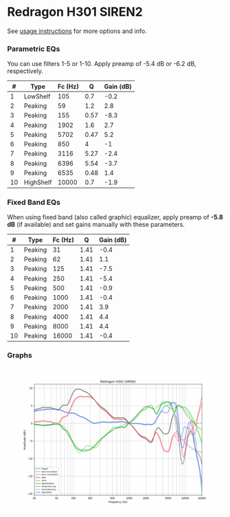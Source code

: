 # Redragon H301 SIREN2
See [usage instructions](https://github.com/jaakkopasanen/AutoEq#usage) for more options and info.

### Parametric EQs
You can use filters 1-5 or 1-10. Apply preamp of -5.4 dB or -6.2 dB, respectively.

|   # | Type      |   Fc (Hz) |    Q |   Gain (dB) |
|-----|-----------|-----------|------|-------------|
|   1 | LowShelf  |       105 | 0.7  |        -0.2 |
|   2 | Peaking   |        59 | 1.2  |         2.8 |
|   3 | Peaking   |       155 | 0.57 |        -8.3 |
|   4 | Peaking   |      1902 | 1.6  |         2.7 |
|   5 | Peaking   |      5702 | 0.47 |         5.2 |
|   6 | Peaking   |       850 | 4    |        -1   |
|   7 | Peaking   |      3116 | 5.27 |        -2.4 |
|   8 | Peaking   |      6396 | 5.54 |        -3.7 |
|   9 | Peaking   |      6535 | 0.48 |         1.4 |
|  10 | HighShelf |     10000 | 0.7  |        -1.9 |

### Fixed Band EQs
When using fixed band (also called graphic) equalizer, apply preamp of **-5.8 dB** (if available) and set gains manually with these parameters.

|   # | Type    |   Fc (Hz) |    Q |   Gain (dB) |
|-----|---------|-----------|------|-------------|
|   1 | Peaking |        31 | 1.41 |        -0.4 |
|   2 | Peaking |        62 | 1.41 |         1.1 |
|   3 | Peaking |       125 | 1.41 |        -7.5 |
|   4 | Peaking |       250 | 1.41 |        -5.4 |
|   5 | Peaking |       500 | 1.41 |        -0.9 |
|   6 | Peaking |      1000 | 1.41 |        -0.4 |
|   7 | Peaking |      2000 | 1.41 |         3.9 |
|   8 | Peaking |      4000 | 1.41 |         4.4 |
|   9 | Peaking |      8000 | 1.41 |         4.4 |
|  10 | Peaking |     16000 | 1.41 |        -0.4 |

### Graphs
![](./Redragon%20H301%20SIREN2.png)
